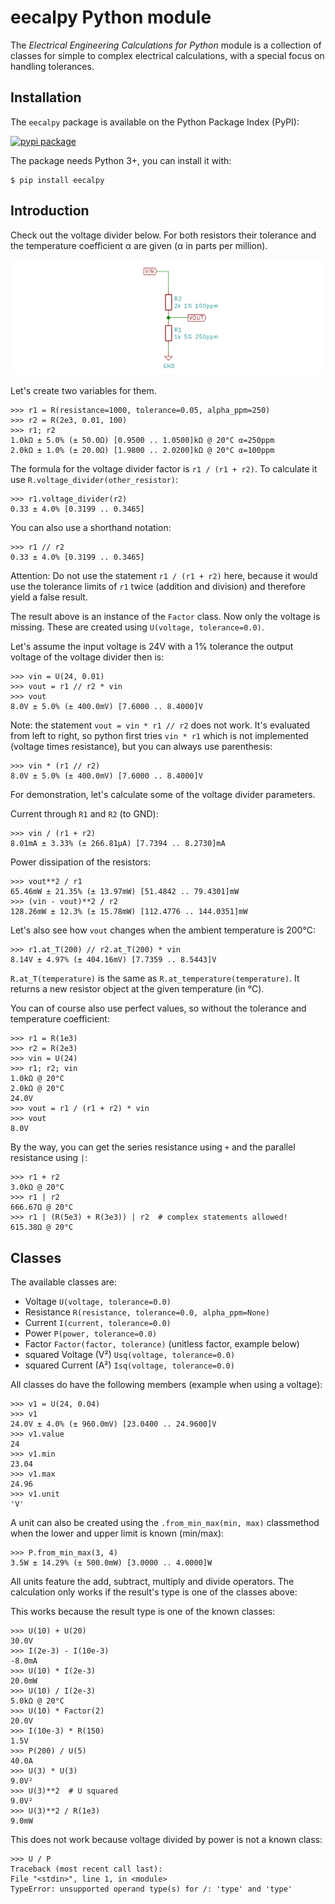# eecalpy Python module

The *Electrical Engineering Calculations for Python* module is a
collection of classes for simple to complex electrical calculations, with a
special focus on handling tolerances.

## Installation

The ``eecalpy`` package is available on the Python Package Index (PyPI):

[![pypi package](https://badge.fury.io/py/eecalpy.svg)](https://badge.fury.io/py/eecalpy)

The package needs Python 3+, you can install it with:

    $ pip install eecalpy


## Introduction

Check out the voltage divider below. For both resistors their tolerance and the
temperature coefficient α are given (α in parts per million). 

![Simple voltage divider](img/vdiv.png?raw=true "voltage divider")

Let's create two variables for them.

    >>> r1 = R(resistance=1000, tolerance=0.05, alpha_ppm=250)
    >>> r2 = R(2e3, 0.01, 100)
    >>> r1; r2
    1.0kΩ ± 5.0% (± 50.0Ω) [0.9500 .. 1.0500]kΩ @ 20°C α=250ppm
    2.0kΩ ± 1.0% (± 20.0Ω) [1.9800 .. 2.0200]kΩ @ 20°C α=100ppm

The formula for the voltage divider factor is `r1 / (r1 + r2)`. To calculate it use `R.voltage_divider(other_resistor)`:

    >>> r1.voltage_divider(r2)
    0.33 ± 4.0% [0.3199 .. 0.3465]
    
You can also use a shorthand notation:

    >>> r1 // r2
    0.33 ± 4.0% [0.3199 .. 0.3465]

Attention: Do not use the statement `r1 / (r1 + r2)` here, because it would use the tolerance limits
of `r1` twice (addition and division) and therefore yield a false result.

The result above is an instance of the `Factor` class. Now only the voltage is missing.
These are created using `U(voltage, tolerance=0.0)`.


Let's assume the input voltage is 24V with a 1% tolerance the output voltage of the
voltage divider then is:

    >>> vin = U(24, 0.01)
    >>> vout = r1 // r2 * vin
    >>> vout
    8.0V ± 5.0% (± 400.0mV) [7.6000 .. 8.4000]V

Note: the statement `vout = vin * r1 // r2` does not work. It's evaluated from left to right, so python first tries `vin * r1` which is not implemented (voltage times resistance), but you can always use parenthesis:

    >>> vin * (r1 // r2)
    8.0V ± 5.0% (± 400.0mV) [7.6000 .. 8.4000]V

For demonstration, let's calculate some of the voltage divider parameters.

Current through `R1` and `R2` (to GND):

    >>> vin / (r1 + r2)
    8.01mA ± 3.33% (± 266.81µA) [7.7394 .. 8.2730]mA

Power dissipation of the resistors:

    >>> vout**2 / r1
    65.46mW ± 21.35% (± 13.97mW) [51.4842 .. 79.4301]mW
    >>> (vin - vout)**2 / r2
    128.26mW ± 12.3% (± 15.78mW) [112.4776 .. 144.0351]mW

Let's also see how `vout` changes when the ambient temperature is 200°C:

    >>> r1.at_T(200) // r2.at_T(200) * vin
    8.14V ± 4.97% (± 404.16mV) [7.7359 .. 8.5443]V

`R.at_T(temperature)` is the same as `R.at_temperature(temperature)`.
It returns a new resistor object at the given temperature (in °C).

You can of course also use perfect values, so without the tolerance and
temperature coefficient:

    >>> r1 = R(1e3)
    >>> r2 = R(2e3)
    >>> vin = U(24)
    >>> r1; r2; vin
    1.0kΩ @ 20°C
    2.0kΩ @ 20°C
    24.0V
    >>> vout = r1 / (r1 + r2) * vin
    >>> vout
    8.0V

By the way, you can get the series resistance using `+` and the parallel
resistance using `|`:

    >>> r1 + r2
    3.0kΩ @ 20°C
    >>> r1 | r2
    666.67Ω @ 20°C
    >>> r1 | (R(5e3) + R(3e3)) | r2  # complex statements allowed!
    615.38Ω @ 20°C

## Classes

The available classes are:

* Voltage `U(voltage, tolerance=0.0)`
* Resistance `R(resistance, tolerance=0.0, alpha_ppm=None)`
* Current `I(current, tolerance=0.0)`
* Power `P(power, tolerance=0.0)`
* Factor `Factor(factor, tolerance)` (unitless factor, example below)
* squared Voltage (V²) `Usq(voltage, tolerance=0.0)`
* squared Current (A²) `Isq(voltage, tolerance=0.0)`

All classes do have the following members (example when using a voltage):

    >>> v1 = U(24, 0.04)
    >>> v1
    24.0V ± 4.0% (± 960.0mV) [23.0400 .. 24.9600]V
    >>> v1.value
    24
    >>> v1.min
    23.04
    >>> v1.max
    24.96
    >>> v1.unit
    'V'

A unit can also be created using the `.from_min_max(min, max)` classmethod when
the lower and upper limit is known (min/max):

    >>> P.from_min_max(3, 4)
    3.5W ± 14.29% (± 500.0mW) [3.0000 .. 4.0000]W

All units feature the add, subtract, multiply and divide operators. The calculation
only works if the result's type is one of the classes above:

This works because the result type is one of the known classes:

    >>> U(10) + U(20)
    30.0V
    >>> I(2e-3) - I(10e-3)
    -8.0mA
    >>> U(10) * I(2e-3)
    20.0mW
    >>> U(10) / I(2e-3)
    5.0kΩ @ 20°C
    >>> U(10) * Factor(2)
    20.0V
    >>> I(10e-3) * R(150)
    1.5V
    >>> P(200) / U(5)
    40.0A
    >>> U(3) * U(3)
    9.0V²
    >>> U(3)**2  # U squared
    9.0V²
    >>> U(3)**2 / R(1e3)
    9.0mW

This does not work because voltage divided by power is not a known class:

    >>> U / P
    Traceback (most recent call last):
    File "<stdin>", line 1, in <module>
    TypeError: unsupported operand type(s) for /: 'type' and 'type'